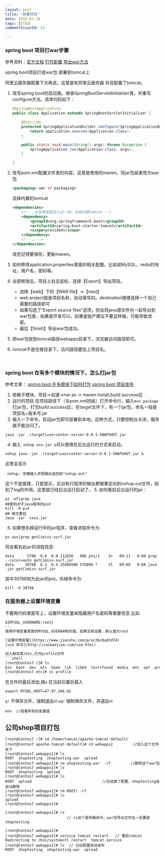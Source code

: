 ```yaml
---
layout: post
title: "部署项目"
date: 2018-01-10
tags: [打包]
commentIssueId: 23

---
```


### spring boot 项目打war步骤

参考资料：[官方文档](http://docs.spring.io/spring-boot/docs/current/reference/htmlsingle/#howto-create-a-deployable-war-file)  [打包配置](http://blog.csdn.net/wang124454731/article/details/74348186)  [导出war方法](https://jingyan.baidu.com/article/ab0b56309110b4c15afa7de2.html)

spring boot项目打成war包 部署到tomcat上

阿里云服务器配置下次再说。这里是有阿里云服务器 并且配置了tomcat。



1. 改写spring boot的启动类。继承SpringBootServletInitializer类，并重写configure方法。具体代码如下：

   ```java
   @SpringBootApplication
   public class Application extends SpringBootServletInitializer {

       @Override
       protected SpringApplicationBuilder configure(SpringApplicationBuilder application) {
           return application.sources(Application.class);
       }

       public static void main(String[] args) throws Exception {
           SpringApplication.run(Application.class, args);
       }

   }

   ```

2. 改写pom.xml配置文件里的内容。这里是使用的maven。将jar包装更改为war包

   ```xml
   <packaging> war </ packaging>
   ```

   去掉内置的tomcat

   ```xml
   <dependencies>
       <!-- …在依赖里面加入这一段，去掉内置tomcat -->
       <dependency>
           <groupId>org.springframework.boot</groupId>
           <artifactId>spring-boot-starter-tomcat</artifactId>
           <scope>provided</scope>
       </dependency>
       <!-- … -->
   </dependencies>
   ```

   改完记得要保存，更新maven。

3. 如何修改application.properties里面的相关配置。比如说MySQL，redis的地址，用户名，密码等。

4. 全部修改后，项目上右击鼠标，选择【Export】导出项目。

   * 选择【web】下的【WAR file】->【next】
   * web project就是项目名称，自动填写的。destination随便选择一个自己需要的路径即可
   * 如果勾选了”Export source files“选项，则会将java源文件也一起导出到war包里，如果是开发可以，如果是投产建议不要这样做，可能导致泄密。
   * 最后【finish】导出war包成功。

5. 把war包放到tomcat路径webapps目录下，浏览器访问路径即可。

6. tomcat不是在根目录下，访问路径要加上项目名。

   ​


### spring boot 在有多个模块的情况下，怎么打jar包

参考文章： [spring boot 在多模块下如何打包](https://segmentfault.com/q/1010000007477883) [spring boot 项目发布](http://www.ityouknow.com/springboot/2017/05/09/springboot-deploy.html)

1. 依赖子模块，项目->右键->run as -> maven install,build success后
2. 运行的项目 在项目路径下（与pom.xml同级）打开命令行，输入`mvn package`打jar包，打包build success后，在target文件下，有一个jar包，命名一般是 项目名+版本号.jar
3. 输入一下命令，启动jar包即可部署到本地。这种方式，只要控制台关闭，服务就不能访问了。
```
java -jar .\target\usercenter-server-0.0.1-SNAPSHOT.jar
```
4. 输入` nohup xxx.jar &`可以使用在后台运行的方式来启动。
```shell
nohup java -jar .\target\usercenter-server-0.0.1-SNAPSHOT.jar &
```
这里会显示
```shell
 nohup: 忽略输入并把输出追加到"nohup.out"
 ```
 这个不是报错，只是提示，后台执行程序的输出都被重定向到nohup.out文件，起到了log的作用。这里就已经后台运行启动了。
5. 如何重启后台运行的jar：
```shell
ps -ef|grep java 
##拿到对于Java程序的pid
kill -9 pid
## 再次重启
Java -jar  xxxx.jar
```
6. 如果想杀掉运行中的jar程序，查看进程命令为:
```shell
ps aux|grep getCimiss-surf.jar
```
将会看到此jar的进程信息:
```shell
data      5796  0.0  0.0 112656   996 pts/1    S+   09:11   0:00 grep --color=auto getCimiss-surf.jar
data     30768  6.3  0.4 35468508 576800 ?     Sl   09:09   0:08 java -jar getCimiss-surf.jar
```
其中30768则为此jar的pid，杀掉命令为:
```shell
kill -9 30768
```

### 在服务器上设置环境变量

不要再代码里面写上，设置环境变量来隐藏用户名密码等重要信息.比如
```xml
${MYSQL_USERNAME:root}
···
使用环境变量里面的MYSQL_USERNAME的值，如果没有设置，默认值为root

[设置环境变量](https://www.jianshu.com/p/ac2bc0ad3d74)
[vim 命令](http://caibaojian.com/vim.html)

加入根目录/etc,打开profile文件
```shell
[root@Centos7 /]# ls
bin  boot  dev  etc  home  lib  lib64  lost+found  media  mnt  opt  proc  root  run  sbin  srv  sys  tmp  usr  var
[root@Centos7 etc]# vi profile
```
在文件的最后添加,按`a` 在当前位置后插入
```shell
export MYSQL_HOST=47.97.184.82
```
`q!` 不保存文件，强制退出vi
`wq!` 强制保存文件，并退出vi

```shell
env  //查看所有的变量值
```


## 公司shop项目打包



```shell
[root@Centos7 ~]# cd /home/tomcat/apache-tomcat-default/
[root@Centos7 apache-tomcat-default]# cd webapps2         //加入这个文件夹下
[root@Centos7 webapps2]# ls
ROOT  shoptesting  shoptesting.war  upload
[root@Centos7 webapps2]# rm shoptesting.war  -rf         //删除这个war包
[root@Centos7 webapps2]# ls
ROOT  shoptesting  upload
[root@Centos7 webapps2]# ls
ROOT  upload                                //已经做了配置，shoptesting会自动删除
[root@Centos7 webapps2]# rm ROOT/ -rf
[root@Centos7 webapps2]# ls
upload
[root@Centos7 webapps2]# 

[root@Centos7 webapps2]# rz
                            // rz这个是传输命令，war包导出文件名一定要是shoptesting

[root@Centos7 webapps2]# 
[root@Centos7 webapps2]# service tomcat restart   // 重启tomcat
Redirecting to /bin/systemctl restart  tomcat.service
[root@Centos7 webapps2]# ls  // 已经配置自动发布
ROOT  shoptesting  shoptesting.war  upload


```